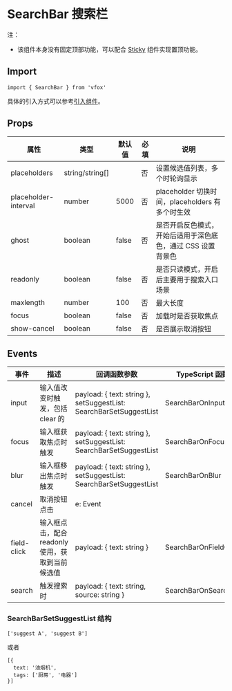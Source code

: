 # SearchBar 搜索栏

注：

- 该组件本身没有固定顶部功能，可以配合 [Sticky](./Sticky.md) 组件实现置顶功能。

## Import

```
import { SearchBar } from 'vfox'
```

具体的引入方式可以参考[引入组件](../guide/import.md)。

## Props

| 属性                 | 类型            | 默认值 | 必填 | 说明                                                        |
| -------------------- | --------------- | ------ | ---- | ----------------------------------------------------------- |
| placeholders         | string/string[] |        | 否   | 设置候选值列表，多个时轮询显示                              |
| placeholder-interval | number          | 5000   | 否   | placeholder 切换时间，placeholders 有多个时生效             |
| ghost                | boolean         | false  | 否   | 是否开启反色模式，开始后适用于深色底色，通过 CSS 设置背景色 |
| readonly             | boolean         | false  | 否   | 是否只读模式，开启后主要用于搜索入口场景                    |
| maxlength            | number          | 100    | 否   | 最大长度                                                    |
| focus                | boolean         | false  | 否   | 加载时是否获取焦点                                          |
| show-cancel          | boolean         | false  | 否   | 是否展示取消按钮                                            |

## Events

| 事件        | 描述                                             | 回调函数参数                                                       | TypeScript 函数       |
| ----------- | ------------------------------------------------ | ------------------------------------------------------------------ | --------------------- |
| input       | 输入值改变时触发，包括 clear 的                  | payload: { text: string }, setSuggestList: SearchBarSetSuggestList | SearchBarOnInput      |
| focus       | 输入框获取焦点时触发                             | payload: { text: string }, setSuggestList: SearchBarSetSuggestList | SearchBarOnFocus      |
| blur        | 输入框移出焦点时触发                             | payload: { text: string }, setSuggestList: SearchBarSetSuggestList | SearchBarOnBlur       |
| cancel      | 取消按钮点击                                     | e: Event                                                           |                       |
| field-click | 输入框点击，配合 readonly 使用，获取到当前候选值 | payload: { text: string }                                          | SearchBarOnFieldClick |
| search      | 触发搜索时                                       | payload: { text: string, source: string }                          | SearchBarOnSearch     |

### SearchBarSetSuggestList 结构

```
['suggest A', 'suggest B']
```

或者

```
[{
  text: '油烟机',
  tags: ['厨房', '电器']
}]
```
